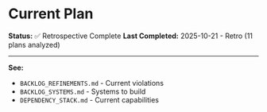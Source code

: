 # Current Plan

**Status:** ✅ Retrospective Complete
**Last Completed:** 2025-10-21 - Retro (11 plans analyzed)

---

**See:**
- `BACKLOG_REFINEMENTS.md` - Current violations
- `BACKLOG_SYSTEMS.md` - Systems to build
- `DEPENDENCY_STACK.md` - Current capabilities
